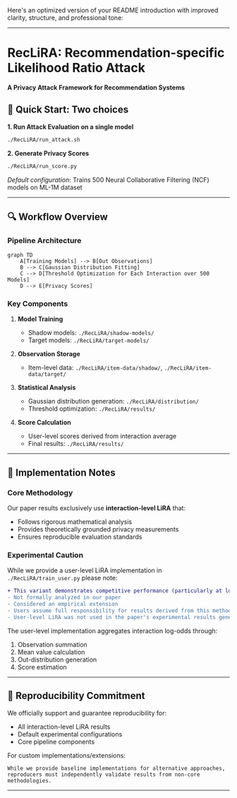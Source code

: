 Here's an optimized version of your README introduction with improved clarity, structure, and professional tone:

---

# RecLiRA: Recommendation-specific Likelihood Ratio Attack

**A Privacy Attack Framework for Recommendation Systems**

## 🚀 Quick Start: Two choices

**1. Run Attack Evaluation on a single model**  
```bash
./RecLiRA/run_attack.sh
```

**2. Generate Privacy Scores**  
```bash
./RecLiRA/run_score.py
```
*Default configuration*: Trains 500 Neural Collaborative Filtering (NCF) models on ML-1M dataset

---

## 🔍 Workflow Overview

### Pipeline Architecture
```mermaid
graph TD
    A[Training Models] --> B[Out Observations]
    B --> C[Gaussian Distribution Fitting]
    C --> D[Threshold Optimization for Each Interaction over 500 Models]
    D --> E[Privacy Scores]
```

### Key Components
1. **Model Training**  
   - Shadow models: `./RecLiRA/shadow-models/`
   - Target models: `./RecLiRA/target-models/`

2. **Observation Storage**  
   - Item-level data: `./RecLiRA/item-data/shadow/`, `./RecLiRA/item-data/target/`

3. **Statistical Analysis**  
   - Gaussian distribution generation: `./RecLiRA/distribution/`
   - Threshold optimization: `./RecLiRA/results/`

4. **Score Calculation**  
   - User-level scores derived from interaction average
   - Final results: `./RecLiRA/results/`

---

## 📄 Implementation Notes

### Core Methodology
Our paper results exclusively use **interaction-level LiRA** that:
- Follows rigorous mathematical analysis
- Provides theoretically grounded privacy measurements
- Ensures reproducible evaluation standards

### Experimental Caution
While we provide a user-level LiRA implementation in `./RecLiRA/train_user.py` please note:
```diff
+ This variant demonstrates competitive performance (particularly at low FPR)
- Not formally analyzed in our paper
- Considered an empirical extension
- Users assume full responsibility for results derived from this method
- User-level LiRA was not used in the paper's experimental results generation.
```

The user-level implementation aggregates interaction log-odds through:
1. Observation summation
2. Mean value calculation
3. Out-distribution generation
4. Score estimation

---

## 🔬 Reproducibility Commitment
We officially support and guarantee reproducibility for:
- All interaction-level LiRA results
- Default experimental configurations
- Core pipeline components

For custom implementations/extensions:
```warning
While we provide baseline implementations for alternative approaches, 
reproducers must independently validate results from non-core methodologies.
```

---



